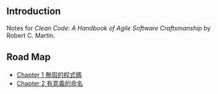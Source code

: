 ## Introduction
Notes for *Clean Code: A Handbook of Agile Software Craftsmanship* by Robert C. Martin.

## Road Map
- [Chapter 1 無瑕的程式碼](https://github.com/moneychien19/note-clean-code/blob/main/ch01-clean-code.md)
- [Chapter 2 有意義的命名](https://github.com/moneychien19/note-clean-code/blob/main/ch02-naming.md)